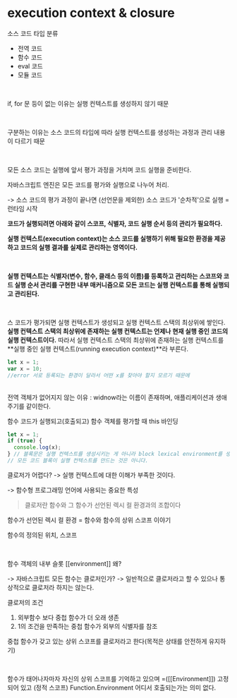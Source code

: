 # execution context & closure

소스 코드 타입 분류

- 전역 코드
- 함수 코드
- eval 코드
- 모듈 코드

<br>

if, for 문 등이 없는 이유는 실행 컨텍스트를 생성하지 않기 때문

<br>

구분하는 이유는 소스 코드의 타입에 따라 실행 컨텍스트를 생성하는 과정과 관리 내용이 다르기 때문

<br>

모든 소스 코드는 실행에 앞서 평가 과정을 거치며 코드 실행을 준비한다.

자바스크립트 엔진은 모든 코드를 평가와 실행으로 나누어 처리.

-> 소스 코드의 평가 과정이 끝나면 (선언문을 제외한) 소스 코드가 '순차적'으로 실행 = 런타임 시작

**코드가 실행되려면 아래와 같이 스코프, 식별자, 코드 실행 순서 등의 관리가 필요하다.**

**실행 컨텍스트(execution context)는 소스 코드를 실행하기 위해 필요한 환경을 제공하고 코드의 실행 결과를 실제로 관리하는 영역이다.**

<br>

**실행 컨텍스트는 식별자(변수, 함수, 클래스 등의 이름)를 등록하고 관리하는 스코프와 코드 실행 순서 관리를 구현한 내부 매커니즘으로 모든 코드는 실행 컨텍스트를 통해 실행되고 관리된다.**

<br>

스 코드가 평가되면 실행 컨텍스트가 생성되고 실행 컨텍스트 스택의 최상위에 쌓인다. **실행 컨텍스트 스택의 최상위에 존재하는 실행 컨텍스트는 언제나 현재 실행 중인 코드의 실행 컨텍스트이다.** 따라서 실행 컨텍스트 스택의 최상위에 존재하는 실행 컨텍스트를 **실행 중인 실행 컨텍스트(running execution context)**라 부른다.

```javascript
let x = 1;
var x = 10;
//error 서로 등록되는 환경이 달라서 어떤 x를 찾아야 할지 모르기 때문에
```

<br>
전역 객체가 없어지지 않는 이유 : widnow라는 이름이 존재하며, 애플리케이션과 생애 주기를 같이한다.

함수 코드가 실행되고(호출되고) 함수 객체를 평가할 때 this 바인딩

```javascript
let x = 1;
if (true) {
  console.log(x);
} // 블록문은 실행 컨텍스트를 생성시키는 게 아니라 block lexical environment를 생성시킨다
// 모든 코드 블록이 실행 컨텍스트를 만드는 것은 아니다.
```

클로저가 어렵다? -> 실행 컨텍스트에 대한 이해가 부족한 것이다.

-> 함수형 프로그래밍 언어에 사용되는 중요한 특성

> 클로저란 함수와 그 함수가 선언된 렉시 컬 환경과의 조합이다

함수가 선언된 렉시 컬 환경 = 함수와 함수의 상위 스코프 이야기

함수의 정의된 위치, 스코프

<br>

함수 객체의 내부 슬롯 [[environment]] 왜?

-> 자바스크립트 모든 함수는 클로저인가? -> 일반적으로 클로저라고 할 수 있으나 통상적으로 클로저라 하지는 않는다.

클로저의 조건

1. 외부함수 보다 중첩 함수가 더 오래 생존
2. 1의 조건을 만족하는 중첩 함수가 외부의 식별자를 참조

중첩 함수가 갖고 있는 상위 스코프를 클로저라고 한다(목적은 상태를 안전하게 유지하기)

<br>

함수가 태어나자마자 자신의 상위 스코프를 기억하고 있으며 =([[Environment]]) 고정되어 있고 (정적 스코프) Function.Environment 어디서 호출되는가는 의미 없다.
